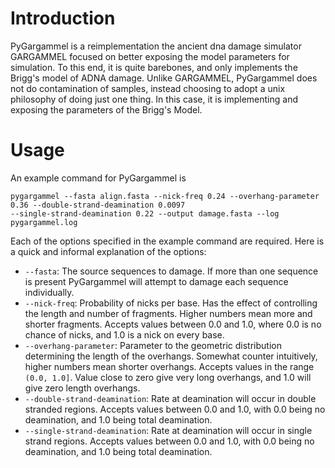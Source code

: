 # Introduction

PyGargammel is a reimplementation the ancient dna damage simulator GARGAMMEL focused on better exposing the model
parameters for simulation. To this end, it is quite barebones, and only implements the Brigg's model of ADNA damage.
Unlike GARGAMMEL, PyGargammel does not do contamination of samples, instead choosing to adopt a unix philosophy of doing
just one thing. In this case, it is implementing and exposing the parameters of the Brigg's Model.

# Usage

An example command for PyGargammel is 

```
pygargammel --fasta align.fasta --nick-freq 0.24 --overhang-parameter 0.36 --double-strand-deamination 0.0097
--single-strand-deamination 0.22 --output damage.fasta --log pygargammel.log
```

Each of the options specified in the example command are required. Here is a quick and informal explanation of the
options:

- `--fasta`: The source sequences to damage. If more than one sequence is present PyGargammel will attempt to damage
  each sequence individually.
- `--nick-freq`: Probability of nicks per base. Has the effect of controlling the length and number of fragments.
  Higher numbers mean more and shorter fragments. Accepts values between 0.0 and 1.0, where 0.0 is no chance of nicks,
  and 1.0 is a nick on every base.
- `--overhang-parameter`: Parameter to the geometric distribution determining the length of the overhangs. Somewhat
  counter intuitively, higher numbers mean shorter overhangs. Accepts values in the range `(0.0, 1.0]`. Value close to
  zero give very long overhangs, and 1.0 will give zero length overhangs.
- `--double-strand-deamination`: Rate at deamination will occur in double stranded regions. Accepts values between 0.0
  and 1.0, with 0.0 being no deamination, and 1.0 being total deamination.
- `--single-strand-deamination`: Rate at deamination will occur in single strand regions. Accepts values between 0.0
  and 1.0, with 0.0 being no deamination, and 1.0 being total deamination.
